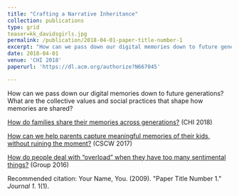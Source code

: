 ```yaml
---
title: "Crafting a Narrative Inheritance"
collection: publications
type: grid
teaser=kk_davidsgirls.jpg
permalink: /publication/2018-04-01-paper-title-number-1
excerpt: "How can we pass down our digital memories down to future generations?"
date: 2018-04-01
venue: 'CHI 2018'
paperurl: 'https://dl.acm.org/authorize?N667045'

---
```

How can we pass down our digital memories down to future generations? What are the collective values and social practices that shape how memories are shared?


[How do families share their memories across generations?](https://dl.acm.org/authorize?N667045) (CHI 2018)

[How can we help parents capture meaningful memories of their kids, without ruining the moment?](https://conceptanjolima.github.io/seeJazz.github.io/posts/2014/08/blog-post-3/) (CSCW 2017)

[How do people deal with “overload” when they have too many sentimental things?](https://dl.acm.org/authorize?N40683) (Group 2016)

Recommended citation: Your Name, You. (2009). "Paper Title Number 1." <i>Journal 1</i>. 1(1).